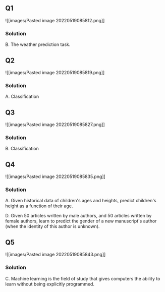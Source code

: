 ## Q1

![[images/Pasted image 20220519085812.png]]

### Solution

B. The weather prediction task.

## Q2

![[images/Pasted image 20220519085819.png]]

### Solution

A. Classification

## Q3

![[images/Pasted image 20220519085827.png]]

### Solution

B. Classification

## Q4

![[images/Pasted image 20220519085835.png]]

### Solution

A. Given historical data of children's ages and heights, predict children's height as a function of their age.

D. Given 50 articles written by male authors, and 50 articles written by female authors, learn to predict the gender of a new manuscript's author (when the identity of this author is unknown).

## Q5

![[images/Pasted image 20220519085843.png]]

### Solution

C. Machine learning is the field of study that gives computers the ability to learn without being explicitly programmed.